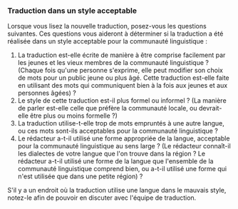 ### Traduction dans un style acceptable

Lorsque vous lisez la nouvelle traduction, posez-vous les questions suivantes. Ces questions vous aideront à déterminer si la traduction a été réalisée dans un style acceptable pour la communauté linguistique :

1. La traduction est-elle écrite de manière à être comprise facilement par les jeunes et les vieux membres de la communauté linguistique ? (Chaque fois qu'une personne s'exprime, elle peut modifier son choix de mots pour un public jeune ou plus âgé. Cette traduction est-elle faite en utilisant des mots qui communiquent bien à la fois aux jeunes et aux personnes âgées) ?
1. Le style de cette traduction est-il plus formel ou informel ? (La manière de parler est-elle celle que préfère la communauté locale, ou devrait-elle être plus ou moins formelle ?)
1. La traduction utilise-t-elle trop de mots empruntés à une autre langue, ou ces mots sont-ils acceptables pour la communauté linguistique ?
1. Le rédacteur a-t-il utilisé une forme appropriée de la langue, acceptable pour la communauté linguistique au sens large ? (Le rédacteur connaît-il les dialectes de votre langue que l'on trouve dans la région ? Le rédacteur a-t-il utilisé une forme de la langue que l'ensemble de la communauté linguistique comprend bien, ou a-t-il utilisé une forme qui n'est utilisée que dans une petite région) ?

S'il y a un endroit où la traduction utilise une langue dans le mauvais style, notez-le afin de pouvoir en discuter avec l'équipe de traduction.
